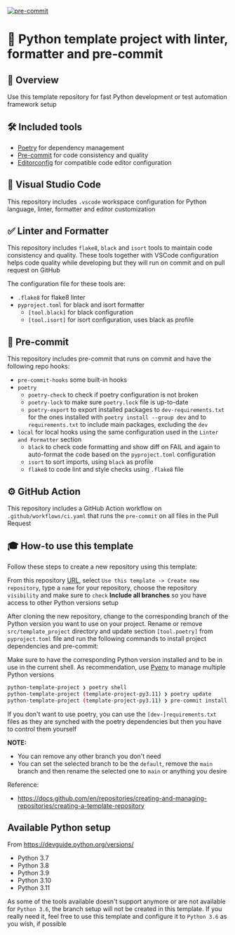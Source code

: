 [![pre-commit](https://img.shields.io/badge/pre--commit-enabled-brightgreen?logo=pre-commit)](https://github.com/pre-commit/pre-commit)

# 🐍 Python template project with linter, formatter and pre-commit

## 🔎 Overview

Use this template repository for fast Python development or test automation framework setup

## 🛠️ Included tools

-   [Poetry](https://python-poetry.org/) for dependency management
-   [Pre-commit](https://pre-commit.com/) for code consistency and quality
-   [Editorconfig](https://editorconfig.org/) for compatible code editor configuration

## 📝 Visual Studio Code

This repository includes `.vscode` workspace configuration for Python language, linter, formatter and editor customization

## ✅ Linter and Formatter

This repository includes `flake8`, `black` and `isort` tools to maintain code consistency and quality. These tools together with VSCode configuration helps code quality while developing but they will run on commit and on pull request on GitHub

The configuration file for these tools are:

-   `.flake8` for flake8 linter
-   `pyproject.toml` for black and isort formatter
    -   `[tool.black]` for black configuration
    -   `[tool.isort]` for isort configuration, uses black as profile

## 🤖 Pre-commit

This repository includes pre-commit that runs on commit and have the following repo hooks:

-   `pre-commit-hooks` some built-in hooks
-   `poetry`
    -   `poetry-check` to check if poetry configuration is not broken
    -   `poetry-lock` to make sure `poetry.lock` file is up-to-date
    -   `poetry-export` to export installed packages to `dev-requirements.txt` for the ones installed with `poetry install --group dev` and to `requirements.txt` to include main packages, excluding the `dev`
-   `local` for local hooks using the same configuration used in the `Linter and Formatter` section
    -   `black` to check code formatting and show diff on FAIL and again to auto-format the code based on the `pyproject.toml` configuration
    -   `isort` to sort imports, using `black` as profile
    -   `flake8` to code lint and style checks using `.flake8` file

## ⚙️ GitHub Action

This repository includes a GitHub Action workflow on `.github/workflows/ci.yaml` that runs the `pre-commit` on all files in the Pull Request

## 🎓 How-to use this template

Follow these steps to create a new repository using this template:

From this repository [URL](https://github.com/ltsuda/python-template-project), select `Use this template -> Create new repository`, type a `name` for your repository, choose the repository `visibility` and make sure to `check` **Include all branches** so you have access to other Python versions setup

After cloning the new repository, change to the corresponding branch of the Python version you want to use on your project. Rename or remove `src/template_project` directory and update section `[tool.poetry]` from `pyproject.toml` file and run the following commands to install project dependencies and pre-commit:

Make sure to have the corresponding Python version installed and to be in use in the current shell. As recommendation, use [Pyenv](https://github.com/pyenv/pyenv) to manage multiple Python versions

```bash
python-template-project ❯ poetry shell
python-template-project (template-project-py3.11) ❯ poetry update
python-template-project (template-project-py3.11) ❯ pre-commit install
```

If you don't want to use poetry, you can use the `[dev-]requirements.txt` files as they are synched with the poetry dependencies but then you have to control them yourself

**NOTE:**
-   You can remove any other branch you don't need
-   You can set the selected branch to be the `default`, remove the `main` branch and then rename the selected one to `main` or anything you desire

Reference:
-   https://docs.github.com/en/repositories/creating-and-managing-repositories/creating-a-template-repository

## Available Python setup

From https://devguide.python.org/versions/

-   Python 3.7
-   Python 3.8
-   Python 3.9
-   Python 3.10
-   Python 3.11

As some of the tools available doesn't support anymore or are not available for `Python 3.6`, the branch setup will not be created in this template. If you really need it, feel free to use this template and configure it to `Python 3.6` as you wish, if possible
